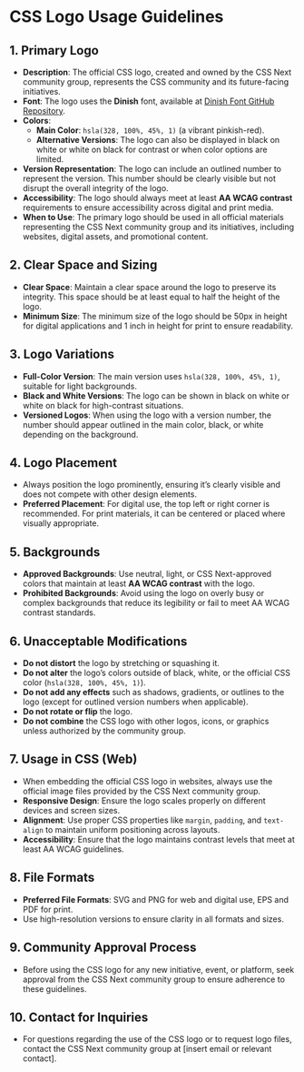 # CSS Logo Usage Guidelines

## 1. Primary Logo
- **Description**: The official CSS logo, created and owned by the CSS Next community group, represents the CSS community and its future-facing initiatives.
- **Font**: The logo uses the **Dinish** font, available at [Dinish Font GitHub Repository](https://github.com/playbeing/dinish).
- **Colors**: 
  - **Main Color**: `hsla(328, 100%, 45%, 1)` (a vibrant pinkish-red).
  - **Alternative Versions**: The logo can also be displayed in black on white or white on black for contrast or when color options are limited.
- **Version Representation**: The logo can include an outlined number to represent the version. This number should be clearly visible but not disrupt the overall integrity of the logo.
- **Accessibility**: The logo should always meet at least **AA WCAG contrast** requirements to ensure accessibility across digital and print media.
- **When to Use**: The primary logo should be used in all official materials representing the CSS Next community group and its initiatives, including websites, digital assets, and promotional content.

## 2. Clear Space and Sizing
- **Clear Space**: Maintain a clear space around the logo to preserve its integrity. This space should be at least equal to half the height of the logo.
- **Minimum Size**: The minimum size of the logo should be 50px in height for digital applications and 1 inch in height for print to ensure readability.

## 3. Logo Variations
- **Full-Color Version**: The main version uses `hsla(328, 100%, 45%, 1)`, suitable for light backgrounds.
- **Black and White Versions**: The logo can be shown in black on white or white on black for high-contrast situations.
- **Versioned Logos**: When using the logo with a version number, the number should appear outlined in the main color, black, or white depending on the background.

## 4. Logo Placement
- Always position the logo prominently, ensuring it’s clearly visible and does not compete with other design elements.
- **Preferred Placement**: For digital use, the top left or right corner is recommended. For print materials, it can be centered or placed where visually appropriate.

## 5. Backgrounds
- **Approved Backgrounds**: Use neutral, light, or CSS Next-approved colors that maintain at least **AA WCAG contrast** with the logo.
- **Prohibited Backgrounds**: Avoid using the logo on overly busy or complex backgrounds that reduce its legibility or fail to meet AA WCAG contrast standards.

## 6. Unacceptable Modifications
- **Do not distort** the logo by stretching or squashing it.
- **Do not alter** the logo’s colors outside of black, white, or the official CSS color (`hsla(328, 100%, 45%, 1)`).
- **Do not add any effects** such as shadows, gradients, or outlines to the logo (except for outlined version numbers when applicable).
- **Do not rotate or flip** the logo.
- **Do not combine** the CSS logo with other logos, icons, or graphics unless authorized by the community group.

## 7. Usage in CSS (Web)
- When embedding the official CSS logo in websites, always use the official image files provided by the CSS Next community group.
- **Responsive Design**: Ensure the logo scales properly on different devices and screen sizes.
- **Alignment**: Use proper CSS properties like `margin`, `padding`, and `text-align` to maintain uniform positioning across layouts.
- **Accessibility**: Ensure that the logo maintains contrast levels that meet at least AA WCAG guidelines.

## 8. File Formats
- **Preferred File Formats**: SVG and PNG for web and digital use, EPS and PDF for print.
- Use high-resolution versions to ensure clarity in all formats and sizes.

## 9. Community Approval Process
- Before using the CSS logo for any new initiative, event, or platform, seek approval from the CSS Next community group to ensure adherence to these guidelines.

## 10. Contact for Inquiries
- For questions regarding the use of the CSS logo or to request logo files, contact the CSS Next community group at [insert email or relevant contact].
